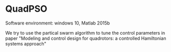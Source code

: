 # QuadPSO

Software environment: windows 10, Matlab 2015b

We try to use the partical swarm algorithm to tune the control parameters in paper "Modeling and control design for quadrotors: a controlled Hamiltonian systems approach"

